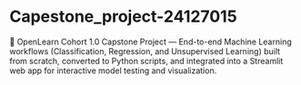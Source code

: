 # Capestone_project-24127015
🚀 OpenLearn Cohort 1.0 Capstone Project — End-to-end Machine Learning workflows (Classification, Regression, and Unsupervised Learning) built from scratch, converted to Python scripts, and integrated into a Streamlit web app for interactive model testing and visualization.
